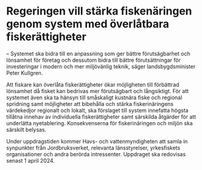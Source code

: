 # Regeringen vill stärka fiskenäringen genom system med överlåtbara fiskerättigheter

– Systemet ska bidra till en anpassning som ger bättre förutsägbarhet och lönsamhet för företag och dessutom bidra till bättre förutsättningar för investeringar i modern och mer miljövänlig teknik, säger landsbygdsminister Peter Kullgren.

Att fiskare kan överlåta fiskerättigheter ökar möjligheten till förbättrad lönsamhet då fisket kan bedrivas mer förutsägbart och långsiktigt. För att systemet även ska ta hänsyn till småskaligt kustnära fiske och regional spridning samt möjligheter att bibehålla och stärka fiskerinäringens värdekedjor regionalt och lokalt, ska förslaget till system innefatta högsta tillåtna innehav av individuella fiskerättigheter samt särskilda åtgärder för att underlätta nyetablering. Konsekvenserna för fiskerinäringen och miljön ska särskilt belysas.

Under uppdragstiden kommer Havs\- och vattenmyndigheten att samla in synpunkter från Jordbruksverket, relevanta länsstyrelser, yrkesfiskets organisationer och andra berörda intressenter. Uppdraget ska redovisas senast 1 april 2024\.
